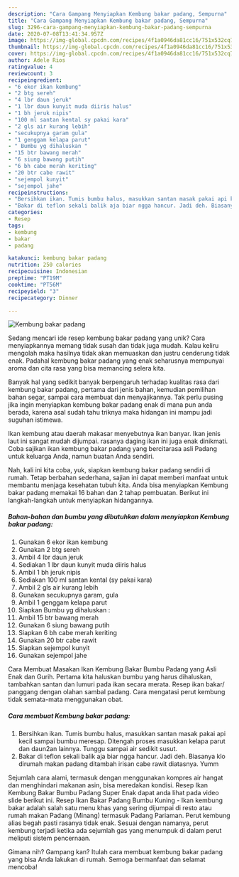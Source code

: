 ```yaml
---
description: "Cara Gampang Menyiapkan Kembung bakar padang, Sempurna"
title: "Cara Gampang Menyiapkan Kembung bakar padang, Sempurna"
slug: 3296-cara-gampang-menyiapkan-kembung-bakar-padang-sempurna
date: 2020-07-08T13:41:34.957Z
image: https://img-global.cpcdn.com/recipes/4f1a0946da81cc16/751x532cq70/kembung-bakar-padang-foto-resep-utama.jpg
thumbnail: https://img-global.cpcdn.com/recipes/4f1a0946da81cc16/751x532cq70/kembung-bakar-padang-foto-resep-utama.jpg
cover: https://img-global.cpcdn.com/recipes/4f1a0946da81cc16/751x532cq70/kembung-bakar-padang-foto-resep-utama.jpg
author: Adele Rios
ratingvalue: 4
reviewcount: 3
recipeingredient:
- "6 ekor ikan kembung"
- "2 btg sereh"
- "4 lbr daun jeruk"
- "1 lbr daun kunyit muda diiris halus"
- "1 bh jeruk nipis"
- "100 ml santan kental sy pakai kara"
- "2 gls air kurang lebih"
- "secukupnya garam gula"
- "1 genggam kelapa parut"
- " Bumbu yg dihaluskan "
- "15 btr bawang merah"
- "6 siung bawang putih"
- "6 bh cabe merah keriting"
- "20 btr cabe rawit"
- "sejempol kunyit"
- "sejempol jahe"
recipeinstructions:
- "Bersihkan ikan. Tumis bumbu halus, masukkan santan masak pakai api kecil sampai bumbu meresap. Ditengah proses masukkan kelapa parut dan daun2an lainnya. Tunggu sampai air sedikit susut."
- "Bakar di teflon sekali balik aja biar ngga hancur. Jadi deh. Biasanya klo dirumah makan padang ditambah irisan cabe rawit diatasnya. Yumm"
categories:
- Resep
tags:
- kembung
- bakar
- padang

katakunci: kembung bakar padang 
nutrition: 250 calories
recipecuisine: Indonesian
preptime: "PT19M"
cooktime: "PT56M"
recipeyield: "3"
recipecategory: Dinner

---
```



![Kembung bakar padang](https://img-global.cpcdn.com/recipes/4f1a0946da81cc16/751x532cq70/kembung-bakar-padang-foto-resep-utama.jpg)

Sedang mencari ide resep kembung bakar padang yang unik? Cara menyiapkannya memang tidak susah dan tidak juga mudah. Kalau keliru mengolah maka hasilnya tidak akan memuaskan dan justru cenderung tidak enak. Padahal kembung bakar padang yang enak seharusnya mempunyai aroma dan cita rasa yang bisa memancing selera kita.

Banyak hal yang sedikit banyak berpengaruh terhadap kualitas rasa dari kembung bakar padang, pertama dari jenis bahan, kemudian pemilihan bahan segar, sampai cara membuat dan menyajikannya. Tak perlu pusing jika ingin menyiapkan kembung bakar padang enak di mana pun anda berada, karena asal sudah tahu triknya maka hidangan ini mampu jadi suguhan istimewa.

Ikan kembung atau daerah makasar menyebutnya ikan banyar. Ikan jenis laut ini sangat mudah dijumpai. rasanya daging ikan ini juga enak dinikmati. Coba sajikan ikan kembung bakar padang yang bercitarasa asli Padang untuk keluarga Anda, namun buatan Anda sendiri.


Nah, kali ini kita coba, yuk, siapkan kembung bakar padang sendiri di rumah. Tetap berbahan sederhana, sajian ini dapat memberi manfaat untuk membantu menjaga kesehatan tubuh kita. Anda bisa menyiapkan Kembung bakar padang memakai 16 bahan dan 2 tahap pembuatan. Berikut ini langkah-langkah untuk menyiapkan hidangannya.

<!--inarticleads1-->

##### Bahan-bahan dan bumbu yang dibutuhkan dalam menyiapkan Kembung bakar padang:

1. Gunakan 6 ekor ikan kembung
1. Gunakan 2 btg sereh
1. Ambil 4 lbr daun jeruk
1. Sediakan 1 lbr daun kunyit muda diiris halus
1. Ambil 1 bh jeruk nipis
1. Sediakan 100 ml santan kental (sy pakai kara)
1. Ambil 2 gls air kurang lebih
1. Gunakan secukupnya garam, gula
1. Ambil 1 genggam kelapa parut
1. Siapkan  Bumbu yg dihaluskan :
1. Ambil 15 btr bawang merah
1. Gunakan 6 siung bawang putih
1. Siapkan 6 bh cabe merah keriting
1. Gunakan 20 btr cabe rawit
1. Siapkan sejempol kunyit
1. Gunakan sejempol jahe


Cara Membuat Masakan Ikan Kembung Bakar Bumbu Padang yang Asli Enak dan Gurih. Pertama kita haluskan bumbu yang harus dihaluskan, tambahkan santan dan lumuri pada ikan secara merata. Resep ikan bakar/ panggang dengan olahan sambal padang. Cara mengatasi perut kembung tidak semata-mata menggunakan obat. 

<!--inarticleads2-->

##### Cara membuat Kembung bakar padang:

1. Bersihkan ikan. Tumis bumbu halus, masukkan santan masak pakai api kecil sampai bumbu meresap. Ditengah proses masukkan kelapa parut dan daun2an lainnya. Tunggu sampai air sedikit susut.
1. Bakar di teflon sekali balik aja biar ngga hancur. Jadi deh. Biasanya klo dirumah makan padang ditambah irisan cabe rawit diatasnya. Yumm


Sejumlah cara alami, termasuk dengan menggunakan kompres air hangat dan menghindari makanan asin, bisa meredakan kondisi. Resep Ikan Kembung Bakar Bumbu Padang Super Enak dapat anda lihat pada video slide berikut ini. Resep Ikan Bakar Padang Bumbu Kuning - Ikan kembung bakar adalah salah satu menu khas yang sering dijumpai di resto atau rumah makan Padang (Minang) termasuk Padang Pariaman. Perut kembung alias begah pasti rasanya tidak enak. Sesuai dengan namanya, perut kembung terjadi ketika ada sejumlah gas yang menumpuk di dalam perut meliputi sistem pencernaan. 

Gimana nih? Gampang kan? Itulah cara membuat kembung bakar padang yang bisa Anda lakukan di rumah. Semoga bermanfaat dan selamat mencoba!
